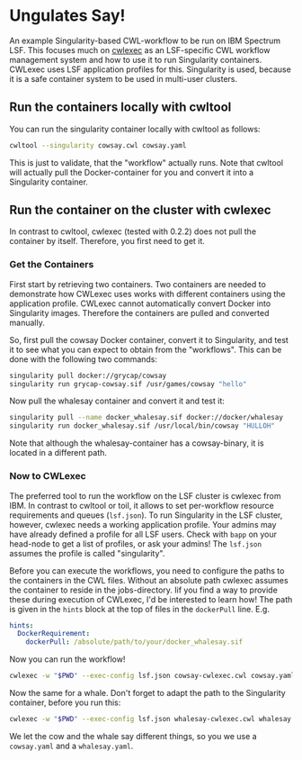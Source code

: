 # Ungulates Say! 

An example Singularity-based CWL-workflow to be run on IBM Spectrum LSF. This focuses much on [cwlexec](https://github.com/IBMSpectrumComputing/cwlexec) as an LSF-specific CWL workflow management system and how to use it to run Singularity containers. CWLexec uses LSF application profiles for this. Singularity is used, because it is a safe container system to be used in multi-user clusters.

## Run the containers locally with cwltool

You can run the singularity container locally with cwltool as follows:

```bash
cwltool --singularity cowsay.cwl cowsay.yaml
```

This is just to validate, that the "workflow" actually runs. Note that cwltool will actually pull the Docker-container for you and convert it into a Singularity container.

## Run the container on the cluster with cwlexec

In contrast to cwltool, cwlexec (tested with 0.2.2) does not pull the container by itself. Therefore, you first need to get it.

### Get the Containers

First start by retrieving two containers. Two containers are needed to demonstrate how CWLexec uses works with different containers using the application profile. CWLexec cannot automatically convert Docker into Singularity images. Therefore the containers are pulled and converted manually. 

So, first pull the cowsay Docker container, convert it to Singularity, and test it to see what you can expect to obtain from the "workflows". This can be done with the following two commands:

```bash
singularity pull docker://grycap/cowsay
singularity run grycap-cowsay.sif /usr/games/cowsay "hello"
```

Now pull the whalesay container and convert it and test it:

```bash
singularity pull --name docker_whalesay.sif docker://docker/whalesay
singularity run docker_whalesay.sif /usr/local/bin/cowsay "HULLOH"
```

Note that although the whalesay-container has a cowsay-binary, it is located in a different path.

### Now to CWLexec

The preferred tool to run the workflow on the LSF cluster is cwlexec from IBM. In contrast to cwltool or toil, it allows to set per-workflow resource requirements and queues (`lsf.json`). To run Singularity in the LSF cluster, however, cwlexec needs a working application profile. Your admins may have already defined a profile for all LSF users. Check with `bapp` on your head-node to get a list of profiles, or ask your admins! The `lsf.json` assumes the profile is called "singularity".

Before you can execute the workflows, you need to configure the paths to the containers in the CWL files. Without an absolute path cwlexec assumes the container to reside in the jobs-directory. Iif you find a way to provide these during execution of CWLexec, I'd be interested to learn how! The path is given in the `hints` block at the top of files in the `dockerPull` line. E.g.

```yaml
hints:
  DockerRequirement:
    dockerPull: /absolute/path/to/your/docker_whalesay.sif
```

Now you can run the workflow!

```bash
cwlexec -w "$PWD" --exec-config lsf.json cowsay-cwlexec.cwl cowsay.yaml
```

Now the same for a whale. Don't forget to adapt the path to the Singularity container, before you run this:

```bash
cwlexec -w "$PWD" --exec-config lsf.json whalesay-cwlexec.cwl whalesay.yaml
```

We let the cow and the whale say different things, so you we use a `cowsay.yaml` and a `whalesay.yaml`. 

